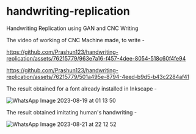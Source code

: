 # handwriting-replication
Handwriting Replication using GAN and CNC Writing

The video of working of CNC Machine made, to write  -

https://github.com/Prashun123/handwriting-replication/assets/76215779/963e7a16-f457-4dee-8054-518c60f4fe94



https://github.com/Prashun123/handwriting-replication/assets/76215779/501a495e-8794-4eed-b9d5-b43c2284af41

The result obtained for a font already installed in Inkscape -

![WhatsApp Image 2023-08-19 at 01 13 50](https://github.com/Prashun123/handwriting-replication/assets/76215779/c0a1a53e-4b2e-43d0-b2f7-a1690aca0824)

The result obtained imitating human's handwriting -

![WhatsApp Image 2023-08-21 at 22 12 52](https://github.com/Prashun123/handwriting-replication/assets/76215779/66c8b6d9-c95d-410e-baad-c089eedff1e7)
